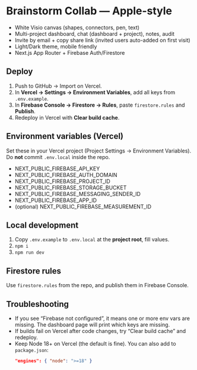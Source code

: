 # Brainstorm Collab — Apple-style

- White Visio canvas (shapes, connectors, pen, text)
- Multi-project dashboard, chat (dashboard + project), notes, audit
- Invite by email + copy share link (invited users auto-added on first visit)
- Light/Dark theme, mobile friendly
- Next.js App Router + Firebase Auth/Firestore

## Deploy
1. Push to GitHub → Import on Vercel.
2. In **Vercel → Settings → Environment Variables**, add all keys from `.env.example`.
3. In **Firebase Console → Firestore → Rules**, paste `firestore.rules` and **Publish**.
4. Redeploy in Vercel with **Clear build cache**.


## Environment variables (Vercel)
Set these in your Vercel project (Project Settings → Environment Variables). Do **not** commit `.env.local` inside the repo.

- NEXT_PUBLIC_FIREBASE_API_KEY
- NEXT_PUBLIC_FIREBASE_AUTH_DOMAIN
- NEXT_PUBLIC_FIREBASE_PROJECT_ID
- NEXT_PUBLIC_FIREBASE_STORAGE_BUCKET
- NEXT_PUBLIC_FIREBASE_MESSAGING_SENDER_ID
- NEXT_PUBLIC_FIREBASE_APP_ID
- (optional) NEXT_PUBLIC_FIREBASE_MEASUREMENT_ID

## Local development
1. Copy `.env.example` to `.env.local` at the **project root**, fill values.
2. `npm i`
3. `npm run dev`

## Firestore rules
Use `firestore.rules` from the repo, and publish them in Firebase Console.

## Troubleshooting
- If you see “Firebase not configured”, it means one or more env vars are missing. The dashboard page will print which keys are missing.
- If builds fail on Vercel after code changes, try “Clear build cache” and redeploy.
- Keep Node 18+ on Vercel (the default is fine). You can also add to `package.json`:
  ```json
  "engines": { "node": ">=18" }
  ```
